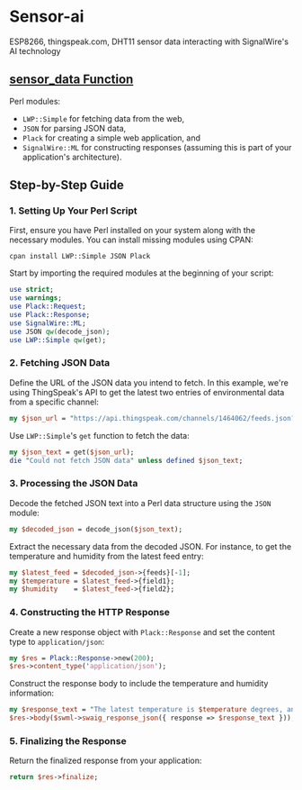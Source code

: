 # Sensor-ai
ESP8266, thingspeak.com, DHT11 sensor data interacting with SignalWire's AI technology

## [sensor_data Function](https://github.com/Len-PGH/Sensor-ai/blob/main/perl-function.pl)

Perl modules:
- `LWP::Simple` for fetching data from the web,
- `JSON` for parsing JSON data,
- `Plack` for creating a simple web application, and
- `SignalWire::ML` for constructing responses (assuming this is part of your application's architecture).

## Step-by-Step Guide

### 1. Setting Up Your Perl Script

First, ensure you have Perl installed on your system along with the necessary modules. You can install missing modules using CPAN:

```shell
cpan install LWP::Simple JSON Plack
```

Start by importing the required modules at the beginning of your script:

```perl
use strict;
use warnings;
use Plack::Request;
use Plack::Response;
use SignalWire::ML;
use JSON qw(decode_json);
use LWP::Simple qw(get);
```

### 2. Fetching JSON Data

Define the URL of the JSON data you intend to fetch. In this example, we're using ThingSpeak's API to get the latest two entries of environmental data from a specific channel:

```perl
my $json_url = "https://api.thingspeak.com/channels/1464062/feeds.json?results=2";
```

Use `LWP::Simple`'s `get` function to fetch the data:

```perl
my $json_text = get($json_url);
die "Could not fetch JSON data" unless defined $json_text;
```

### 3. Processing the JSON Data

Decode the fetched JSON text into a Perl data structure using the `JSON` module:

```perl
my $decoded_json = decode_json($json_text);
```

Extract the necessary data from the decoded JSON. For instance, to get the temperature and humidity from the latest feed entry:

```perl
my $latest_feed = $decoded_json->{feeds}[-1];
my $temperature = $latest_feed->{field1};
my $humidity    = $latest_feed->{field2};
```

### 4. Constructing the HTTP Response

Create a new response object with `Plack::Response` and set the content type to `application/json`:

```perl
my $res = Plack::Response->new(200);
$res->content_type('application/json');
```

Construct the response body to include the temperature and humidity information:

```perl
my $response_text = "The latest temperature is $temperature degrees, and the humidity is $humidity%.";
$res->body($swml->swaig_response_json({ response => $response_text }));
```

### 5. Finalizing the Response

Return the finalized response from your application:

```perl
return $res->finalize;
```
